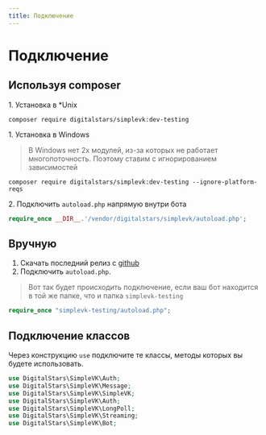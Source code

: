 ```yaml
---
title: Подключение
---
```


# Подключение
## Используя composer
1\. Установка в *Unix
```
composer require digitalstars/simplevk:dev-testing
```
1\. Установка в Windows
> В Windows нет 2х модулей, из-за которых не работает многопоточность. Поэтому ставим с игнорированием зависимостей
```
composer require digitalstars/simplevk:dev-testing --ignore-platform-reqs
```
2\. Подключить `autoload.php` напрямую внутри бота
```php
require_once __DIR__.'/vendor/digitalstars/simplevk/autoload.php';
```
## Вручную
1. Скачать последний релиз c [github](https://github.com/digitalstars/simplevk/tree/testing)
2. Подключить `autoload.php`.
> Вот так будет происходить подключение, если ваш бот находится в той же папке, что и папка `simplevk-testing`
```php
require_once "simplevk-testing/autoload.php";
```

## Подключение классов  
Через конструкцию `use` подключите те классы, методы которых вы будете использовать.
```php
use DigitalStars\SimpleVK\Auth;
use DigitalStars\SimpleVK\Message;
use DigitalStars\SimpleVK\SimpleVK;
use DigitalStars\SimpleVK\Auth;
use DigitalStars\SimpleVK\LongPoll;
use DigitalStars\SimpleVK\Streaming;
use DigitalStars\SimpleVK\Bot;
```